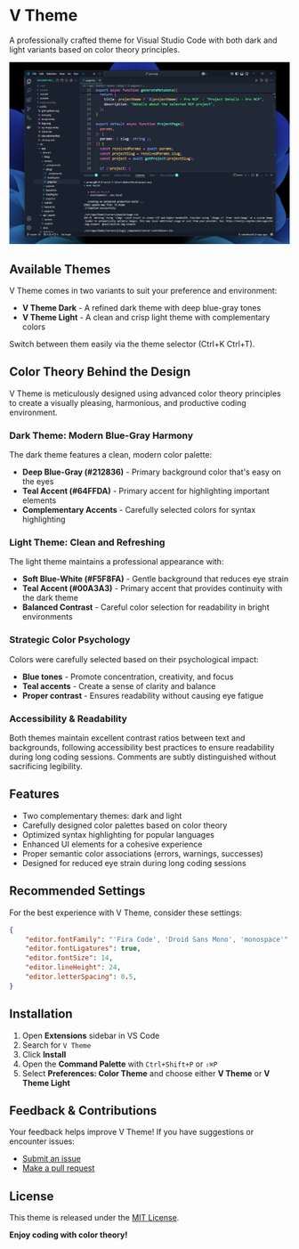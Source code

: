 # V Theme

A professionally crafted theme for Visual Studio Code with both dark and light variants based on color theory principles.

![V Theme Preview](/images/preview-dark.png)

## Available Themes

V Theme comes in two variants to suit your preference and environment:

- **V Theme Dark** - A refined dark theme with deep blue-gray tones
- **V Theme Light** - A clean and crisp light theme with complementary colors

Switch between them easily via the theme selector (Ctrl+K Ctrl+T).

## Color Theory Behind the Design

V Theme is meticulously designed using advanced color theory principles to create a visually pleasing, harmonious, and productive coding environment.

### Dark Theme: Modern Blue-Gray Harmony

The dark theme features a clean, modern color palette:

- **Deep Blue-Gray (#212836)** - Primary background color that's easy on the eyes
- **Teal Accent (#64FFDA)** - Primary accent for highlighting important elements
- **Complementary Accents** - Carefully selected colors for syntax highlighting

### Light Theme: Clean and Refreshing

The light theme maintains a professional appearance with:

- **Soft Blue-White (#F5F8FA)** - Gentle background that reduces eye strain
- **Teal Accent (#00A3A3)** - Primary accent that provides continuity with the dark theme
- **Balanced Contrast** - Careful color selection for readability in bright environments

### Strategic Color Psychology

Colors were carefully selected based on their psychological impact:

- **Blue tones** - Promote concentration, creativity, and focus
- **Teal accents** - Create a sense of clarity and balance
- **Proper contrast** - Ensures readability without causing eye fatigue

### Accessibility & Readability

Both themes maintain excellent contrast ratios between text and backgrounds, following accessibility best practices to ensure readability during long coding sessions. Comments are subtly distinguished without sacrificing legibility.

## Features

- Two complementary themes: dark and light
- Carefully designed color palettes based on color theory
- Optimized syntax highlighting for popular languages
- Enhanced UI elements for a cohesive experience
- Proper semantic color associations (errors, warnings, successes)
- Designed for reduced eye strain during long coding sessions

## Recommended Settings

For the best experience with V Theme, consider these settings:

```json
{
    "editor.fontFamily": "'Fira Code', 'Droid Sans Mono', 'monospace'",
    "editor.fontLigatures": true,
    "editor.fontSize": 14,
    "editor.lineHeight": 24,
    "editor.letterSpacing": 0.5,
}
```

## Installation

1. Open **Extensions** sidebar in VS Code
2. Search for `V Theme`
3. Click **Install**
4. Open the **Command Palette** with `Ctrl+Shift+P` or `⇧⌘P`
5. Select **Preferences: Color Theme** and choose either **V Theme** or **V Theme Light**

## Feedback & Contributions

Your feedback helps improve V Theme! If you have suggestions or encounter issues:

- [Submit an issue](https://github.com/nabinkhair/vtheme/issues)
- [Make a pull request](https://github.com/nabinkhair/vtheme/pulls)

## License

This theme is released under the [MIT License](LICENSE.md).

**Enjoy coding with color theory!**
